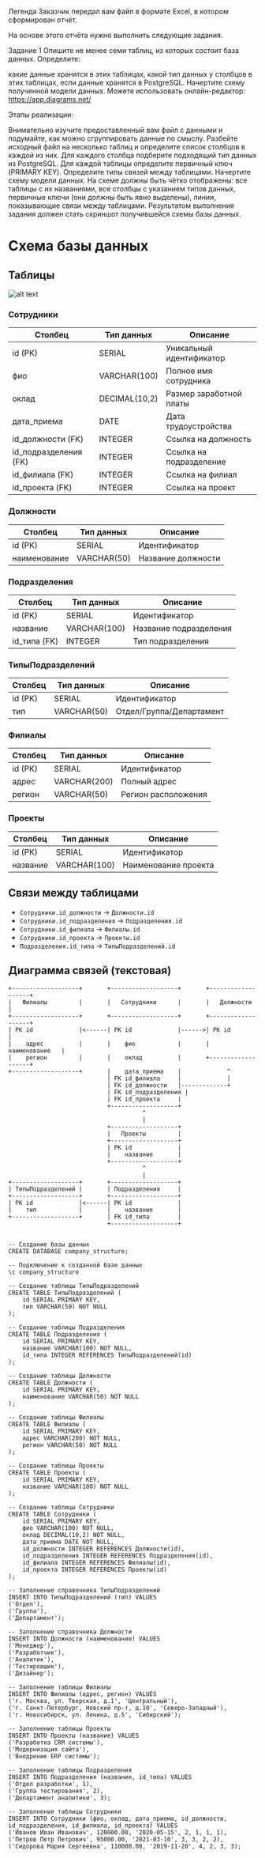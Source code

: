 Легенда
Заказчик передал вам файл в формате Excel, в котором сформирован отчёт.

На основе этого отчёта нужно выполнить следующие задания.

Задание 1
Опишите не менее семи таблиц, из которых состоит база данных. Определите:

какие данные хранятся в этих таблицах,
какой тип данных у столбцов в этих таблицах, если данные хранятся в PostgreSQL.
Начертите схему полученной модели данных. Можете использовать онлайн-редактор: https://app.diagrams.net/

Этапы реализации:

Внимательно изучите предоставленный вам файл с данными и подумайте, как можно сгруппировать данные по смыслу.
Разбейте исходный файл на несколько таблиц и определите список столбцов в каждой из них.
Для каждого столбца подберите подходящий тип данных из PostgreSQL.
Для каждой таблицы определите первичный ключ (PRIMARY KEY).
Определите типы связей между таблицами.
Начертите схему модели данных. На схеме должны быть чётко отображены:
все таблицы с их названиями,
все столбцы с указанием типов данных,
первичные ключи (они должны быть явно выделены),
линии, показывающие связи между таблицами.
Результатом выполнения задания должен стать скриншот получившейся схемы базы данных.

# Схема базы данных

## Таблицы
![alt text](image.png)



### Сотрудники
| Столбец             | Тип данных      | Описание                |
|---------------------|----------------|-------------------------|
| id (PK)             | SERIAL         | Уникальный идентификатор|
| фио                 | VARCHAR(100)   | Полное имя сотрудника   |
| оклад               | DECIMAL(10,2)  | Размер заработной платы |
| дата_приема         | DATE           | Дата трудоустройства    |
| id_должности (FK)   | INTEGER        | Ссылка на должность     |
| id_подразделения (FK)| INTEGER       | Ссылка на подразделение |
| id_филиала (FK)     | INTEGER        | Ссылка на филиал        |
| id_проекта (FK)     | INTEGER        | Ссылка на проект        |

### Должности
| Столбец       | Тип данных      | Описание          |
|---------------|----------------|-------------------|
| id (PK)       | SERIAL         | Идентификатор     |
| наименование  | VARCHAR(50)    | Название должности|

### Подразделения
| Столбец       | Тип данных      | Описание               |
|---------------|----------------|------------------------|
| id (PK)       | SERIAL         | Идентификатор          |
| название      | VARCHAR(100)   | Название подразделения |
| id_типа (FK)  | INTEGER        | Тип подразделения      |

### ТипыПодразделений
| Столбец | Тип данных      | Описание                        |
|---------|----------------|---------------------------------|
| id (PK) | SERIAL         | Идентификатор                   |
| тип     | VARCHAR(50)    | Отдел/Группа/Департамент        |

### Филиалы
| Столбец | Тип данных      | Описание              |
|---------|----------------|-----------------------|
| id (PK) | SERIAL         | Идентификатор         |
| адрес   | VARCHAR(200)   | Полный адрес          |
| регион  | VARCHAR(50)    | Регион расположения   |

### Проекты
| Столбец  | Тип данных      | Описание            |
|----------|----------------|---------------------|
| id (PK)  | SERIAL         | Идентификатор       |
| название | VARCHAR(100)   | Наименование проекта|

## Связи между таблицами

- `Сотрудники.id_должности` → `Должности.id`
- `Сотрудники.id_подразделения` → `Подразделения.id`
- `Сотрудники.id_филиала` → `Филиалы.id`
- `Сотрудники.id_проекта` → `Проекты.id`
- `Подразделения.id_типа` → `ТипыПодразделений.id`

## Диаграмма связей (текстовая)
```
+-------------------+       +-------------------+       +-------------------+
|   Филиалы         |       |   Сотрудники      |       |   Должности       |
+-------------------+       +-------------------+       +-------------------+
| PK id             |<------| PK id             |------>| PK id             |
|    адрес          |       |    фио            |       |    наименование   |
|    регион         |       |    оклад          |       +-------------------+
+-------------------+       |    дата_приема    |             ^
                            | FK id_филиала     |             |
                            | FK id_должности   |-------------+
                            | FK id_подразделения |
                            | FK id_проекта     |
                            +-------------------+
                                      ^
                                      |
                            +-------------------+
                            |   Проекты         |
                            +-------------------+
                            | PK id             |
                            |    название       |
                            +-------------------+
                                      ^
                                      |
+-------------------+       +-------------------+
| ТипыПодразделений |       | Подразделения     |
+-------------------+       +-------------------+
| PK id             |<------| PK id             |
|    тип            |       |    название       |
+-------------------+       | FK id_типа        |
                            +-------------------+
```

```

-- Создание базы данных
CREATE DATABASE company_structure;

-- Подключение к созданной базе данных
\c company_structure

-- Создание таблицы ТипыПодразделений
CREATE TABLE ТипыПодразделений (
    id SERIAL PRIMARY KEY,
    тип VARCHAR(50) NOT NULL
);

-- Создание таблицы Подразделения
CREATE TABLE Подразделения (
    id SERIAL PRIMARY KEY,
    название VARCHAR(100) NOT NULL,
    id_типа INTEGER REFERENCES ТипыПодразделений(id)
);

-- Создание таблицы Должности
CREATE TABLE Должности (
    id SERIAL PRIMARY KEY,
    наименование VARCHAR(50) NOT NULL
);

-- Создание таблицы Филиалы
CREATE TABLE Филиалы (
    id SERIAL PRIMARY KEY,
    адрес VARCHAR(200) NOT NULL,
    регион VARCHAR(50) NOT NULL
);

-- Создание таблицы Проекты
CREATE TABLE Проекты (
    id SERIAL PRIMARY KEY,
    название VARCHAR(100) NOT NULL
);

-- Создание таблицы Сотрудники
CREATE TABLE Сотрудники (
    id SERIAL PRIMARY KEY,
    фио VARCHAR(100) NOT NULL,
    оклад DECIMAL(10,2) NOT NULL,
    дата_приема DATE NOT NULL,
    id_должности INTEGER REFERENCES Должности(id),
    id_подразделения INTEGER REFERENCES Подразделения(id),
    id_филиала INTEGER REFERENCES Филиалы(id),
    id_проекта INTEGER REFERENCES Проекты(id)
);

-- Заполнение справочника ТипыПодразделений
INSERT INTO ТипыПодразделений (тип) VALUES 
('Отдел'),
('Группа'),
('Департамент');

-- Заполнение справочника Должности
INSERT INTO Должности (наименование) VALUES 
('Менеджер'),
('Разработчик'),
('Аналитик'),
('Тестировщик'),
('Дизайнер');

-- Заполнение таблицы Филиалы
INSERT INTO Филиалы (адрес, регион) VALUES 
('г. Москва, ул. Тверская, д.1', 'Центральный'),
('г. Санкт-Петербург, Невский пр-т, д.10', 'Северо-Западный'),
('г. Новосибирск, ул. Ленина, д.5', 'Сибирский');

-- Заполнение таблицы Проекты
INSERT INTO Проекты (название) VALUES 
('Разработка CRM системы'),
('Модернизация сайта'),
('Внедрение ERP системы');

-- Заполнение таблицы Подразделения
INSERT INTO Подразделения (название, id_типа) VALUES 
('Отдел разработки', 1),
('Группа тестирования', 2),
('Департамент аналитики', 3);

-- Заполнение таблицы Сотрудники
INSERT INTO Сотрудники (фио, оклад, дата_приема, id_должности, id_подразделения, id_филиала, id_проекта) VALUES 
('Иванов Иван Иванович', 120000.00, '2020-05-15', 2, 1, 1, 1),
('Петров Петр Петрович', 95000.00, '2021-03-10', 3, 3, 2, 2),
('Сидорова Мария Сергеевна', 110000.00, '2019-11-20', 4, 2, 3, 3);
```